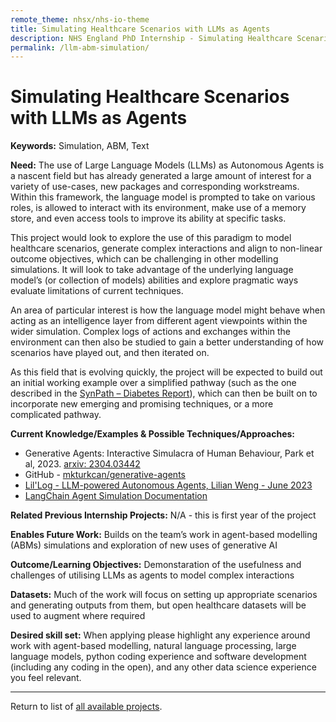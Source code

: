 ```yaml
---
remote_theme: nhsx/nhs-io-theme
title: Simulating Healthcare Scenarios with LLMs as Agents
description: NHS England PhD Internship - Simulating Healthcare Scenarios with LLMs as Agents
permalink: /llm-abm-simulation/
---
```


# Simulating Healthcare Scenarios with LLMs as Agents

**Keywords:** Simulation, ABM, Text 

**Need:**  The use of Large Language Models (LLMs) as Autonomous Agents is a nascent field but has already generated a large amount of interest for a variety of use-cases, new packages and corresponding workstreams.  Within this framework, the language model is prompted to take on various roles, is allowed to interact with its environment, make use of a memory store, and even access tools to improve its ability at specific tasks. 

This project would look to explore the use of this paradigm to model healthcare scenarios, generate complex interactions and align to non-linear outcome objectives, which can be challenging in other modelling simulations.  It will look to take advantage of the underlying language model’s (or collection of models) abilities and explore pragmatic ways evaluate limitations of current techniques. 

An area of particular interest is how the language model might behave when acting as an intelligence layer from different agent viewpoints within the wider simulation. Complex logs of actions and exchanges within the environment can then also be studied to gain a better understanding of how scenarios have played out, and then iterated on. 

As this field that is evolving quickly, the project will be expected to build out an initial working example over a simplified pathway (such as the one described in the [SynPath – Diabetes Report](https://github.com/nhsx/SynPath_Diabetes/blob/main/t2dm/reports/Technical%20Report%20(SynPath%20Diabetes)%20v1.pdf)), which can then be built on to incorporate new emerging and promising techniques, or a more complicated pathway.

**Current Knowledge/Examples & Possible Techniques/Approaches:**
- Generative Agents: Interactive Simulacra of Human Behaviour, Park et al, 2023. [arxiv: 2304.03442](https://arxiv.org/abs/2304.03442) 
- GitHub - [mkturkcan/generative-agents](https://github.com/mkturkcan/generative-agents)
- [Lil'Log - LLM-powered Autonomous Agents, Lilian Weng - June 2023](https://lilianweng.github.io/posts/2023-06-23-agent/)
- [LangChain Agent Simulation Documentation](https://python.langchain.com/docs/use_cases/agent_simulations/)

**Related Previous Internship Projects:** 
N/A - this is first year of the project 

**Enables Future Work:**
Builds on the team’s work in agent-based modelling (ABMs) simulations and exploration of new uses of generative AI 

**Outcome/Learning Objectives:**
Demonstaration of the usefulness and challenges of utilising LLMs as agents to model complex interactions 

**Datasets:** 
Much of the work will focus on setting up appropriate scenarios and generating outputs from them, but open healthcare datasets will be used to augment where required 

**Desired skill set:**
When applying please highlight any experience around work with agent-based modelling, natural language processing, large language models, python coding experience and software development (including any coding in the open), and any other data science experience you feel relevant. 

---
Return to list of [all available projects](https://nhsx.github.io/nhsx-internship-projects/).
